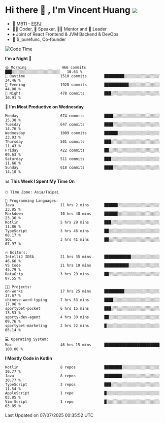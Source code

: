 # Hi there 👋 , I'm Vincent Huang ![](https://komarev.com/ghpvc/?username=Jian-Min-Huang)
- 👀 MBTI - [ESFJ](https://www.16personalities.com/esfj-personality)
- 👨‍💻 Coder, 🎤 Speaker, 👨‍🏫 Mentor and 🚀 Leader
- ♠️ Joint of React Frontend & JVM Backend & DevOps
- 💼 $_purefunc, Co-founder

<!--START_SECTION:waka-->
![Code Time](http://img.shields.io/badge/Code%20Time-5%2C566%20hrs%2020%20mins-blue)

**I'm a Night 🦉** 

```text
🌞 Morning                466 commits         ███░░░░░░░░░░░░░░░░░░░░░░   10.63 % 
🌆 Daytime                1510 commits        █████████░░░░░░░░░░░░░░░░   34.46 % 
🌃 Evening                1928 commits        ███████████░░░░░░░░░░░░░░   44.00 % 
🌙 Night                  478 commits         ███░░░░░░░░░░░░░░░░░░░░░░   10.91 % 
```
📅 **I'm Most Productive on Wednesday** 

```text
Monday                   674 commits         ████░░░░░░░░░░░░░░░░░░░░░   15.38 % 
Tuesday                  647 commits         ████░░░░░░░░░░░░░░░░░░░░░   14.76 % 
Wednesday                1009 commits        ██████░░░░░░░░░░░░░░░░░░░   23.03 % 
Thursday                 501 commits         ███░░░░░░░░░░░░░░░░░░░░░░   11.43 % 
Friday                   422 commits         ██░░░░░░░░░░░░░░░░░░░░░░░   09.63 % 
Saturday                 511 commits         ███░░░░░░░░░░░░░░░░░░░░░░   11.66 % 
Sunday                   618 commits         ████░░░░░░░░░░░░░░░░░░░░░   14.10 % 
```


📊 **This Week I Spent My Time On** 

```text
🕑︎ Time Zone: Asia/Taipei

💬 Programming Languages: 
Java                     11 hrs 2 mins       ██████░░░░░░░░░░░░░░░░░░░   23.85 % 
Markdown                 10 hrs 48 mins      ██████░░░░░░░░░░░░░░░░░░░   23.36 % 
Kotlin                   5 hrs 29 mins       ███░░░░░░░░░░░░░░░░░░░░░░   11.86 % 
TypeScript               3 hrs 46 mins       ██░░░░░░░░░░░░░░░░░░░░░░░   08.17 % 
SQL                      3 hrs 41 mins       ██░░░░░░░░░░░░░░░░░░░░░░░   07.97 % 

🔥 Editors: 
IntelliJ IDEA            21 hrs 35 mins      ████████████░░░░░░░░░░░░░   46.66 % 
VS Code                  21 hrs 10 mins      ███████████░░░░░░░░░░░░░░   45.79 % 
DataGrip                 3 hrs 29 mins       ██░░░░░░░░░░░░░░░░░░░░░░░   07.55 % 

🐱‍💻 Projects: 
on-works                 17 hrs 25 mins      █████████░░░░░░░░░░░░░░░░   37.67 % 
chinese-word-typing      7 hrs 53 mins       ████░░░░░░░░░░░░░░░░░░░░░   17.06 % 
sportybet-pocket         6 hrs 15 mins       ███░░░░░░░░░░░░░░░░░░░░░░   13.53 % 
sporty-dev-agent         4 hrs 30 mins       ██░░░░░░░░░░░░░░░░░░░░░░░   09.76 % 
sportybet-marketing      2 hrs 22 mins       █░░░░░░░░░░░░░░░░░░░░░░░░   05.14 % 

💻 Operating System: 
Mac                      46 hrs 15 mins      █████████████████████████   100.00 % 
```

**I Mostly Code in Kotlin** 

```text
Kotlin                   8 repos             ████████░░░░░░░░░░░░░░░░░   30.77 % 
Java                     8 repos             ████████░░░░░░░░░░░░░░░░░   30.77 % 
TypeScript               3 repos             ███░░░░░░░░░░░░░░░░░░░░░░   11.54 % 
AppleScript              1 repo              █░░░░░░░░░░░░░░░░░░░░░░░░   03.85 % 
Vim Script               1 repo              █░░░░░░░░░░░░░░░░░░░░░░░░   03.85 % 
```




 Last Updated on 07/07/2025 00:35:52 UTC
<!--END_SECTION:waka-->
